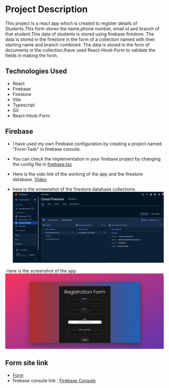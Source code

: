 # Project Description

This project is a react app  which is created to register details of Students.This form stores the name,phone number, email id and branch of that student.This data of students is stored using firebase firestore. The data is stored in the firestore in the form of a collection named with their starting name and branch combined. The data is stored in the form of documents in the collection.Ihave used React-Hook-Form to validate the fields in making the form.

## Technologies Used
- React
- Firebase
- Firestore
- Vite
- Typescript
- Git
- React-Hook-Form

## Firebase
- I have used my own Firebase configuration by creating a project named "Form-Task" in firebase console. 
- You can check the implementation in your firebase project by changing the config file in [firebase.tsx](./src/firebase.tsx)

- Here is the vido link of the working of the app and the firestore database.
  [Video](https://drive.google.com/file/d/1tW_CaFkHow1G5I-EXcjXWl3G-Qjys0UV/view?usp=drive_link)

- here is the screenshot of the firestore database collections.
  ![Firestore](./public/Screenshot%202024-06-06%20101626.png)

-here is the screenshot of the app.
  ![Image](./public/form_page.png)  

## Form site link
- [Form](https://tech-team-expansion-form-task-2024.vercel.app/)
- firebase console link : [Firebase Console](https://console.firebase.google.com/project/form-task-5bb7c/overview)
